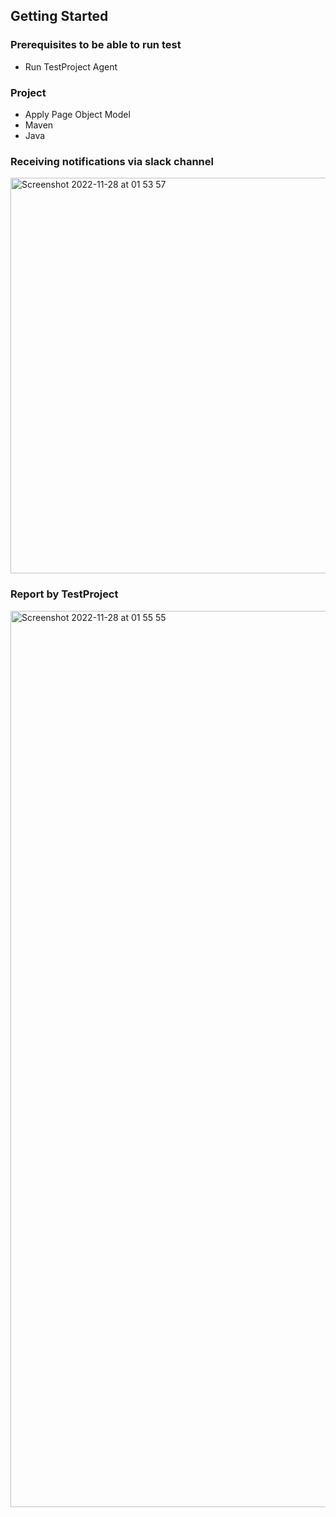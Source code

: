 ## Getting Started
### Prerequisites to be able to run test
- Run TestProject Agent

### Project
- Apply Page Object Model
- Maven
- Java

### Receiving notifications via slack channel
<img width="633" alt="Screenshot 2022-11-28 at 01 53 57" src="https://user-images.githubusercontent.com/74748329/204158002-c4488e00-4aaf-4e46-990a-2992a5bce1fe.png">

### Report by TestProject
<img width="1434" alt="Screenshot 2022-11-28 at 01 55 55" src="https://user-images.githubusercontent.com/74748329/204158025-c7003e5e-9b6c-4320-af35-c12c1ffca4e4.png">
